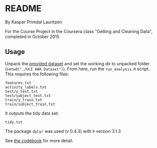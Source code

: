 # README
By Kasper Primdal Lauritzen

For the Course Project in the Coursera class "Getting and Cleaning Data", completed in October 2015

## Usage
Unpack the [provided dataset](https://d396qusza40orc.cloudfront.net/getdata%2Fprojectfiles%2FUCI%20HAR%20Dataset.zip) and set the working dir to unpacked folder (`setwd("./UCI HAR Dataset")`).
From here, run the `run_analysis.R` script. 
This requires the following files:

	features.txt
	activity_labels.txt
	test/y_test.txt
	test/subject_test.txt
	train/y_train.txt
	train/subject_train.txt
	
It outputs the tidy data set:
	
	tidy.txt
	
The package `dplyr` was used (v 0.4.3) with `R` version 3.1.3

See [the codebook](codebook.md) for more detail.
